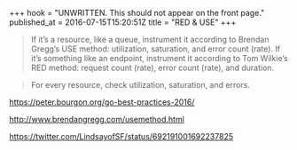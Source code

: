 +++
hook = "UNWRITTEN. This should not appear on the front page."
published_at = 2016-07-15T15:20:51Z
title = "RED & USE"
+++

> If it’s a resource, like a queue, instrument it according to Brendan Gregg’s
> USE method: utilization, saturation, and error count (rate). If it’s
> something like an endpoint, instrument it according to Tom Wilkie’s RED
> method: request count (rate), error count (rate), and duration.

> For every resource, check utilization, saturation, and errors.

https://peter.bourgon.org/go-best-practices-2016/

http://www.brendangregg.com/usemethod.html

https://twitter.com/LindsayofSF/status/692191001692237825
